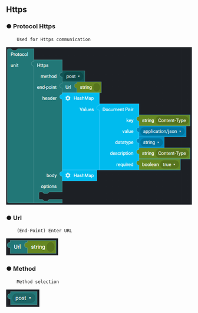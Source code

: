## Https

### ● Protocol Https

        Used for Https communication

![](../../../img/assets/image%20%28110%29.png)

### ● Url

        (End-Point) Enter URL

![](../../../img/assets/image%20%2887%29.png)

### ● Method

        Method selection

![type : post, get, put, delete, pahch](../../../img/assets/image%20%28138%29.png)
